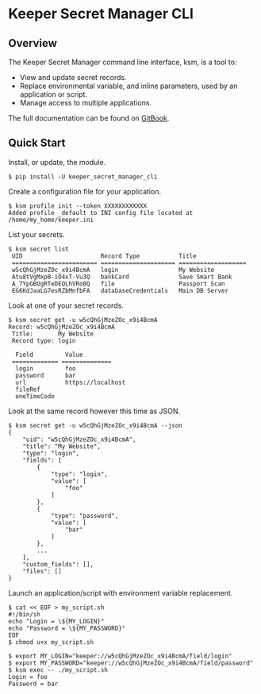 # Keeper Secret Manager CLI

## Overview

The Keeper Secret Manager command line interface, ksm, is a tool to:

* View and update secret records.
* Replace environmental variable, and inline parameters, used by an application or script.
* Manage access to multiple applications.

The full documentation can be found on [GitBook](https://app.gitbook.com/@keeper-security/s/secrets-manager/secrets-manager/secrets-manager-command-line-interface).

## Quick Start

Install, or update, the module.

    $ pip install -U keeper_secret_manager_cli

Create a configuration file for your application.

    $ ksm profile init --token XXXXXXXXXXXX
    Added profile _default to INI config file located at /home/my_home/keeper.ini

List your secrets.

    $ ksm secret list
     UID                      Record Type           Title
     ======================== ===================== ===================
     w5cQhGjMzeZOc_x9i4BcmA   login                 My Website
     Atu8tVgMxpB-iO4xT-Vu3Q   bankCard              Save Smart Bank
     A_7YpGBUgRTeDEQLhVRo0Q   file                  Passport Scan
     EG6KdJaaLG7esRZbMnfbFA   databaseCredentials   Main DB Server

Look at one of your secret records.

    $ ksm secret get -u w5cQhGjMzeZOc_x9i4BcmA
    Record: w5cQhGjMzeZOc_x9i4BcmA
     Title:       My Website
     Record type: login

      Field         Value
     ============= ==============
      login         foo
      password      bar
      url           https://localhost
      fileRef
      oneTimeCode

Look at the same record however this time as JSON.

    $ ksm secret get -u w5cQhGjMzeZOc_x9i4BcmA --json
    {
        "uid": "w5cQhGjMzeZOc_x9i4BcmA",
        "title": "My Website",
        "type": "login",
        "fields": [
            {
                "type": "login",
                "value": [
                    "foo"
                ]
            },
            {
                "type": "password",
                "value": [
                    "bar"
                ]
            },
            ...
        ],
        "custom_fields": [],
        "files": []
    }

Launch an application/script with environment variable replacement.

    $ cat << EOF > my_script.sh
    #!/bin/sh
    echo "Login = \${MY_LOGIN}"
    echo "Password = \${MY_PASSWORD}"
    EOF
    $ chmod u+x my_script.sh
  
    $ export MY_LOGIN="keeper://w5cQhGjMzeZOc_x9i4BcmA/field/login"
    $ export MY_PASSWORD="keeper://w5cQhGjMzeZOc_x9i4BcmA/field/password"
    $ ksm exec -- ./my_script.sh
    Login = foo
    Password = bar
